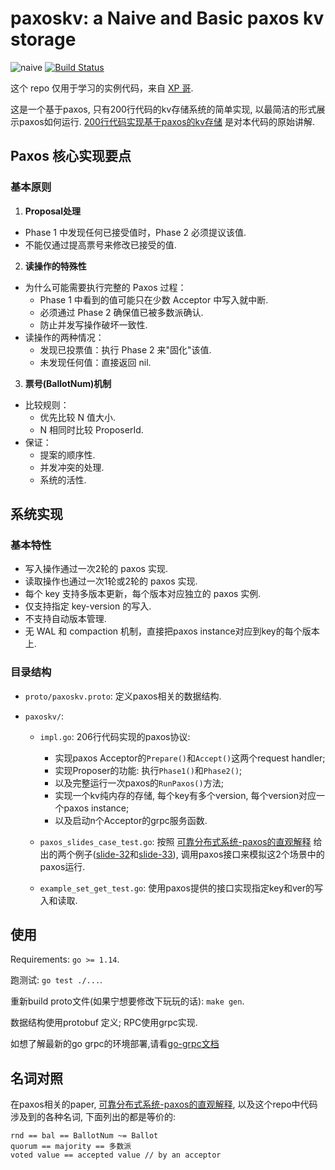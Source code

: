 # paxoskv: a Naive and Basic paxos kv storage

![naive](https://github.com/openacid/paxoskv/workflows/test/badge.svg?branch=naive)
[![Build Status](https://travis-ci.com/openacid/paxoskv.svg?branch=naive)](https://travis-ci.com/openacid/paxoskv)

这个 repo 仅用于学习的实例代码，来自 [XP 哥](https://github.com/openacid/paxoskv).

这是一个基于paxos, 只有200行代码的kv存储系统的简单实现, 以最简洁的形式展示paxos如何运行.
[200行代码实现基于paxos的kv存储][] 是对本代码的原始讲解.

## Paxos 核心实现要点
### 基本原则
1. **Proposal处理**
  - Phase 1 中发现任何已接受值时，Phase 2 必须提议该值.
  - 不能仅通过提高票号来修改已接受的值.

2. **读操作的特殊性**
  - 为什么可能需要执行完整的 Paxos 过程：
    - Phase 1 中看到的值可能只在少数 Acceptor 中写入就中断.
    - 必须通过 Phase 2 确保值已被多数派确认.
    - 防止并发写操作破坏一致性.
  - 读操作的两种情况：
    - 发现已投票值：执行 Phase 2 来"固化"该值.
    - 未发现任何值：直接返回 nil.

3. **票号(BallotNum)机制**
  - 比较规则：
    - 优先比较 N 值大小.
    - N 相同时比较 ProposerId.
  - 保证：
    - 提案的顺序性.
    - 并发冲突的处理.
    - 系统的活性.

## 系统实现

### 基本特性
- 写入操作通过一次2轮的 paxos 实现.
- 读取操作也通过一次1轮或2轮的 paxos 实现.
- 每个 key 支持多版本更新，每个版本对应独立的 paxos 实例.
- 仅支持指定 key-version 的写入.
- 不支持自动版本管理.
- 无 WAL 和 compaction 机制，直接把paxos instance对应到key的每个版本上.

### 目录结构

- `proto/paxoskv.proto`: 定义paxos相关的数据结构.

- `paxoskv/`:

    - `impl.go`: 206行代码实现的paxos协议:
        - 实现paxos Acceptor的`Prepare()`和`Accept()`这两个request handler;
        - 实现Proposer的功能: 执行`Phase1()`和`Phase2()`;
        - 以及完整运行一次paxos的`RunPaxos()`方法;
        - 实现一个kv纯内存的存储, 每个key有多个version, 每个version对应一个paxos instance;
        - 以及启动n个Acceptor的grpc服务函数.

    - `paxos_slides_case_test.go`: 按照 [可靠分布式系统-paxos的直观解释][] 给出的两个例子([slide-32][]和[slide-33][]), 调用paxos接口来模拟这2个场景中的paxos运行.

    - `example_set_get_test.go`: 使用paxos提供的接口实现指定key和ver的写入和读取.

## 使用

Requirements: `go >= 1.14`.

跑测试: `go test ./...`.

重新build proto文件(如果宁想要修改下玩玩的话): `make gen`.

数据结构使用protobuf 定义; RPC使用grpc实现.

如想了解最新的go grpc的环境部署,请看[go-grpc文档](https://grpc.io/docs/languages/go/quickstart/)

## 名词对照

在paxos相关的paper, [可靠分布式系统-paxos的直观解释][],
以及这个repo中代码涉及到的各种名词, 下面列出的都是等价的:

```
rnd == bal == BallotNum ~= Ballot
quorum == majority == 多数派
voted value == accepted value // by an acceptor
```


[issue]:                          https://github.com/openacid/paxoskv/issues/new/choose
[可靠分布式系统-paxos的直观解释]: https://blog.openacid.com/algo/paxos/
[200行代码实现基于paxos的kv存储]: https://blog.openacid.com/algo/paxoskv/
[slide-32]:                       https://blog.openacid.com/algo/paxos/#slide-32
[slide-33]:                       https://blog.openacid.com/algo/paxos/#slide-33
